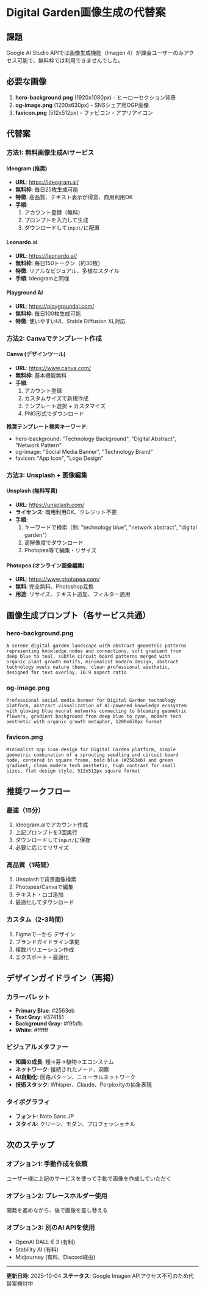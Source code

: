 # Digital Garden画像生成の代替案

## 課題
Google AI Studio APIでは画像生成機能（Imagen 4）が課金ユーザーのみアクセス可能で、無料枠では利用できませんでした。

## 必要な画像
1. **hero-background.png** (1920x1080px) - ヒーローセクション背景
2. **og-image.png** (1200x630px) - SNSシェア用OGP画像
3. **favicon.png** (512x512px) - ファビコン・アプリアイコン

## 代替案

### 方法1: 無料画像生成AIサービス

#### Ideogram (推奨)
- **URL**: https://ideogram.ai/
- **無料枠**: 毎日25枚生成可能
- **特徴**: 高品質、テキスト表示が得意、商用利用OK
- **手順**:
  1. アカウント登録（無料）
  2. プロンプトを入力して生成
  3. ダウンロードして`input/`に配置

#### Leonardo.ai
- **URL**: https://leonardo.ai/
- **無料枠**: 毎日150トークン（約30枚）
- **特徴**: リアルなビジュアル、多様なスタイル
- **手順**: Ideogramと同様

#### Playground AI
- **URL**: https://playgroundai.com/
- **無料枠**: 毎日100枚生成可能
- **特徴**: 使いやすいUI、Stable Diffusion XL対応

### 方法2: Canvaでテンプレート作成

#### Canva (デザインツール)
- **URL**: https://www.canva.com/
- **無料枠**: 基本機能無料
- **手順**:
  1. アカウント登録
  2. カスタムサイズで新規作成
  3. テンプレート選択 + カスタマイズ
  4. PNG形式でダウンロード

**推奨テンプレート検索キーワード**:
- hero-background: "Technology Background", "Digital Abstract", "Network Pattern"
- og-image: "Social Media Banner", "Technology Brand"
- favicon: "App Icon", "Logo Design"

### 方法3: Unsplash + 画像編集

#### Unsplash (無料写真)
- **URL**: https://unsplash.com/
- **ライセンス**: 商用利用OK、クレジット不要
- **手順**:
  1. キーワードで検索（例: "technology blue", "network abstract", "digital garden"）
  2. 高解像度でダウンロード
  3. Photopea等で編集・リサイズ

#### Photopea (オンライン画像編集)
- **URL**: https://www.photopea.com/
- **無料**: 完全無料、Photoshop互換
- **用途**: リサイズ、テキスト追加、フィルター適用

## 画像生成プロンプト（各サービス共通）

### hero-background.png
```
A serene digital garden landscape with abstract geometric patterns
representing knowledge nodes and connections, soft gradient from
deep blue to teal, subtle circuit board patterns merged with
organic plant growth motifs, minimalist modern design, abstract
technology meets nature theme, clean professional aesthetic,
designed for text overlay, 16:9 aspect ratio
```

### og-image.png
```
Professional social media banner for Digital Garden technology
platform, abstract visualization of AI-powered knowledge ecosystem
with glowing blue neural networks connecting to blooming geometric
flowers, gradient background from deep blue to cyan, modern tech
aesthetic with organic growth metaphor, 1200x630px format
```

### favicon.png
```
Minimalist app icon design for Digital Garden platform, simple
geometric combination of a sprouting seedling and circuit board
node, centered in square frame, bold blue (#2563eb) and green
gradient, clean modern tech aesthetic, high contrast for small
sizes, flat design style, 512x512px square format
```

## 推奨ワークフロー

### 最速（15分）
1. Ideogram.aiでアカウント作成
2. 上記プロンプトを3回実行
3. ダウンロードして`input/`に保存
4. 必要に応じてリサイズ

### 高品質（1時間）
1. Unsplashで背景画像検索
2. Photopea/Canvaで編集
3. テキスト・ロゴ追加
4. 最適化してダウンロード

### カスタム（2-3時間）
1. Figmaで一から デザイン
2. ブランドガイドライン準拠
3. 複数バリエーション作成
4. エクスポート・最適化

## デザインガイドライン（再掲）

### カラーパレット
- **Primary Blue**: #2563eb
- **Text Gray**: #374151
- **Background Gray**: #f9fafb
- **White**: #ffffff

### ビジュアルメタファー
- **知識の成長**: 種→芽→植物→エコシステム
- **ネットワーク**: 接続されたノード、洞察
- **AI自動化**: 回路パターン、ニューラルネットワーク
- **技術スタック**: Whisper、Claude、Perplexityの抽象表現

### タイポグラフィ
- **フォント**: Noto Sans JP
- **スタイル**: クリーン、モダン、プロフェッショナル

## 次のステップ

### オプション1: 手動作成を依頼
ユーザー様に上記のサービスを使って手動で画像を作成していただく

### オプション2: プレースホルダー使用
開発を進めながら、後で画像を差し替える

### オプション3: 別のAI APIを使用
- OpenAI DALL-E 3 (有料)
- Stability AI (有料)
- Midjourney (有料、Discord経由)

---

**更新日時**: 2025-10-04
**ステータス**: Google Imagen APIアクセス不可のため代替案検討中
